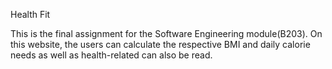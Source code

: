 Health Fit

This is the final assignment for the Software Engineering module(B203).
On this website, the users can calculate the respective BMI and daily calorie needs as well as health-related can also be read.
